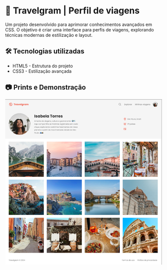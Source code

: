 # 📌 Travelgram | Perfil de viagens

Um projeto desenvolvido para aprimorar conhecimentos avançados em CSS. O objetivo é criar uma interface para perfis de viagens, explorando técnicas modernas de estilização e layout.

## 🛠️ Tecnologias utilizadas
- HTML5 - Estrutura do projeto
- CSS3 - Estilização avançada

## 📷 Prints e Demonstração
![alt text](<assets/images/Perfil de viagens readme.png>)